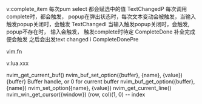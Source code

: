 

v:complete_item 每次pum select 都会赋选中的值
TextChangedP 每次调用complete时，都会触发， popup在弹出状态时，每次文本变动会被触发，当输入触发popup关闭时，会触发
TextChangedI 当输入触发popup关闭时，会触发, popup不存在时， 输入会触发， 触发complete时待定
CompleteDone 补全完成便会触发 之后会出发text changed i
CompleteDonePre

vim.fn

v:lua.xxx

nvim_get_current_buf()
nvim_buf_set_option({buffer}, {name}, {value})
                    {buffer}  Buffer handle, or 0 for current buffer
nvim_buf_get_option({buffer}, {name})
nvim_set_option({name}, {value})
nvim_get_current_line()
nvim_win_get_cursor({window})
				(row, col)(1, 0) -- index
